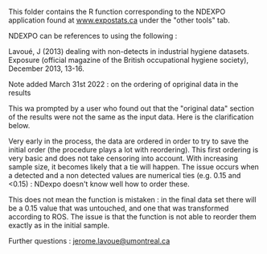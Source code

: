 This folder contains the R function corresponding to the NDEXPO application found at www.expostats.ca under the "other tools" tab.

NDEXPO can be references to using the following : 

Lavoué, J (2013) dealing with non-detects in industrial hygiene datasets. Exposure (official magazine of the British occupational hygiene society), December 2013, 13-16.

Note added March 31st 2022 : on the ordering of opriginal data in the results

This wa prompted by a user who found out that the "original data" section of the results were not the same as the input data. Here is the clarification below.

Very early in the process, the data are ordered in order to try to save the initial order (the procedure plays a lot with reordering). This first ordering is very basic and does not take censoring into account. With increasing sample size, it becomes likely that a tie will happen. The issue occurs when a detected and a non detected values are numerical ties (e.g. 0.15 and <0.15) : NDexpo doesn't know well how to order these.

This does not mean the function is mistaken : in the final data set there will be a 0.15 value that was untouched, and one that was transformed according to ROS. The issue is that the function is not able to reorder them exactly as in the initial sample.

Further questions : jerome.lavoue@umontreal.ca
